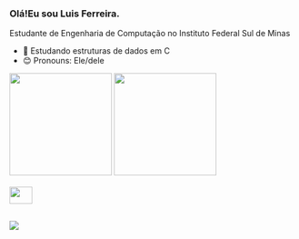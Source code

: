 ### Olá!Eu sou Luis Ferreira.
  Estudante de Engenharia de Computação no Instituto Federal Sul de Minas

- 🌱 Estudando estruturas de dados em C
- 😊 Pronouns: Ele/dele

<div>
  <img height="180cm" src="https://github-readme-stats.vercel.app/api?username=IncludeLuisFerreira&show_icons=true&theme=dark&include_all_commits=true" />
  <img height="180cm" src="https://github-readme-stats.vercel.app/api/top-langs/?username=IncludeLuisFerreira&layout=compact&theme=dark"/>
</div>

<div style="display: inline_block"><br>
  <img align="center" width="40" height="30" src="https://cdn.jsdelivr.net/gh/devicons/devicon@latest/icons/c/c-original.svg">   
</div>

##

<div>
  <a href = "prgLuisfelipe@gmail.com" target= "_blank" </a> <img src="https://img.shields.io/badge/Gmail-D14836?style=for-the-badge&logo=gmail&logoColor=white"</img> 
</div>

